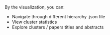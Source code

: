 By the visualization, you can:

- Navigate through different hierarchy .json file
- View cluster statistics
- Explore clusters / papers titles and abstracts